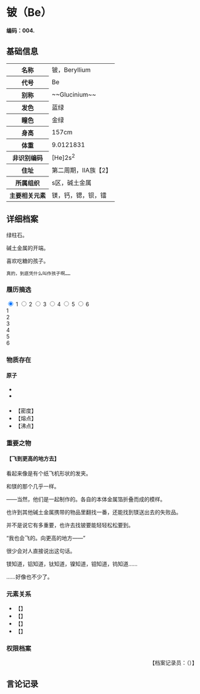 # 铍（Be）

**编码：004.**

## 基础信息

<table id="chara">
	<tr><th>名称</th><td>铍，Beryllium</td></tr>
  <tr><th>代号</th><td>Be</td></tr>
  <tr><th>别称</th><td>~~Glucinium~~</td></tr>
  <tr><th>发色</th><td>蓝绿</td></tr>
  <tr><th>瞳色</th><td>金绿</td></tr>
  <tr><th>身高</th><td>157cm</td></tr>
  <tr><th>体重</th><td>9.0121831</td></tr>
  <tr><th>非识别编码</th><td>[He]2s<sup>2</sup></td></tr>
  <tr><th>住址</th><td>第二周期，ⅡA族【2】</td></tr>
  <tr><th>所属组织</th><td>s区，碱土金属</td></tr>
  <tr><th>主要相关元素</th><td>镁，钙，锶，钡，镭</td></tr>
</table>

## 详细档案

绿柱石。

碱土金属的开端。

喜欢吃糖的孩子。

```
真的，到底凭什么叫作孩子啊……
```

### 履历摘选

<section class="tabs">
	        <input id="tab-1" type="radio" name="radio-set" class="tab-selector-1" checked="checked" />
		    <label for="tab-1" class="tab-label-1">1</label>
	        <input id="tab-2" type="radio" name="radio-set" class="tab-selector-2" />
		    <label for="tab-2" class="tab-label-2">2</label>
	        <input id="tab-3" type="radio" name="radio-set" class="tab-selector-3" />
		    <label for="tab-3" class="tab-label-3">3</label>
	        <input id="tab-4" type="radio" name="radio-set" class="tab-selector-4" />
		    <label for="tab-4" class="tab-label-4">4</label>
          <input id="tab-5" type="radio" name="radio-set" class="tab-selector-5" />
        <label for="tab-5" class="tab-label-5">5</label>
          <input id="tab-6" type="radio" name="radio-set" class="tab-selector-6" />
        <label for="tab-6" class="tab-label-6">6</label>
 <div class="clear-shadow"></div>
	<div class="content">
			<div class="content-1">
		1
	  	</div>
  	  <div class="content-2">
		2
			</div>
			<div class="content-3">
		3
		  </div>
			<div class="content-4">
		4
			</div>
      <div class="content-5">
    5
      </div>
      <div class="content-6">
    6
      </div>
	 </div>     
</section>

### 物质存在

#### 原子

-
-

####


- 【密度】
- 【熔点】
- 【沸点】

### 重要之物

#### 【飞到更高的地方去】

看起来像是有个纸飞机形状的发夹。

和镁的那个几乎一样。

——当然，他们是一起制作的。各自的本体金属箔折叠而成的模样。

也许到其他碱土金属携带的物品里翻找一番，还能找到镁送出去的失败品。

并不是说它有多重要，也许去找铍要能轻轻松松要到。

“我也会飞的。向更高的地方——”

很少会对人直接说出这句话。

镁知道，铝知道，钛知道，镍知道，钼知道，钨知道……

……好像也不少了。

### 元素关系

- 【】
- 【】
- 【】
- 【】

### 权限档案


<p align="right">【档案记录员：（）】</p>

## 言论记录

>

